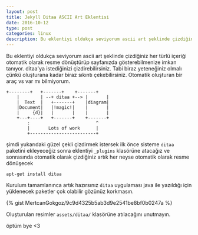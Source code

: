 ```yaml
---
layout: post
title: Jekyll Ditaa ASCII Art Eklentisi
date: 2016-10-12
type: post
categories: linux
description: Bu eklentiyi oldukça seviyorum ascii art şeklinde çizdiğiniz her türlü içeriği otomatik olarak resme dönüştürüp sayfanızda
---
```


Bu eklentiyi oldukça seviyorum ascii art şeklinde çizdiğiniz her türlü içeriği otomatik olarak resme dönüştürüp sayfanızda gösterebilmenize imkan tanıyor. ditaa'ya istediğinizi çizdirebilirsiniz. Tabi biraz yeteneğiniz olmalı çünkü oluşturana kadar biraz sıkıntı çekebilirsiniz. Otomatik oluşturan bir araç vs var mı bilmiyorum.

```
+--------+   +-------+    +-------+
    |        | --+ ditaa +--> |       |
    |  Text  |   +-------+    |diagram|
    |Document|   |!magic!|    |       |
    |     {d}|   |       |    |       |
    +---+----+   +-------+    +-------+
        :                         ^
        |       Lots of work      |
        +-------------------------+
```

şimdi yukarıdaki güzel çekli çizdirmek istersek ilk önce sisteme `ditaa` paketini ekleyeceğiz sonra eklentiyi `_plugins` klasörüne atacağız ve sonrasında otomatik olarak çizdiğiniz artık her neyse otomatik olarak resme dönüşecek

```
apt-get install ditaa
```

Kurulum tamamlanınca artık hazırsınız `ditaa` uygulaması java ile yazıldığı için yüklenecek paketler çok olabilir gözünüz korkmasın.

{% gist MertcanGokgoz/9c9d4325b5ab3d9e2541be8bf0b0247a %}

Oluşturulan resimler `assets/ditaa/` klasörüne atılacağını unutmayın.

öptüm bye <3
